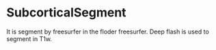 # SubcorticalSegment

It is segment by freesurfer in the floder freesurfer. Deep flash is used to segment in T1w.